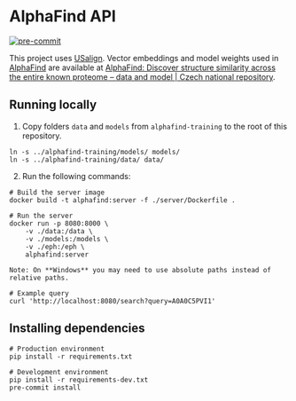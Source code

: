 # AlphaFind API

[![pre-commit](https://img.shields.io/badge/pre--commit-enabled-brightgreen?logo=pre-commit)](https://github.com/pre-commit/pre-commit)

This project uses [USalign](https://github.com/pylelab/USalign).
Vector embeddings and model weights used in [AlphaFind](https://alphafind.fi.muni.cz) are available at [AlphaFind: Discover structure similarity across the entire known proteome – data and model | Czech national repository](https://data.narodni-repozitar.cz/general/datasets/d35zf-1ja47).

## Running locally

1. Copy folders `data` and `models` from `alphafind-training` to the root of this repository.

```shell
ln -s ../alphafind-training/models/ models/
ln -s ../alphafind-training/data/ data/
```

2. Run the following commands:

```shell
# Build the server image
docker build -t alphafind:server -f ./server/Dockerfile .

# Run the server
docker run -p 8080:8000 \
    -v ./data:/data \
    -v ./models:/models \
    -v ./eph:/eph \
    alphafind:server

Note: On **Windows** you may need to use absolute paths instead of relative paths.

# Example query
curl 'http://localhost:8080/search?query=A0A0C5PVI1'
```

## Installing dependencies

```shell
# Production environment
pip install -r requirements.txt

# Development environment
pip install -r requirements-dev.txt
pre-commit install
```
